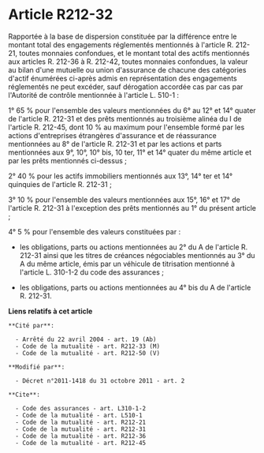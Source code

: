 # Article R212-32

Rapportée à la base de dispersion constituée par la différence entre le montant total des engagements réglementés mentionnés
à l'article R. 212-21, toutes monnaies confondues, et le montant total des actifs mentionnés aux articles R. 212-36 à R.
212-42, toutes monnaies confondues, la valeur au bilan d'une mutuelle ou union d'assurance de chacune des catégories d'actif
énumérées ci-après admis en représentation des engagements réglementés ne peut excéder, sauf dérogation accordée cas par cas
par l'Autorité de contrôle mentionnée à l'article L. 510-1 : 

1° 65 % pour l'ensemble des valeurs mentionnées du 6° au 12° et 14° quater de l'article R. 212-31 et des prêts mentionnés au
troisième alinéa du I de l'article R. 212-45, dont 10 % au maximum pour l'ensemble formé par les actions d'entreprises
étrangères d'assurance et de réassurance mentionnées au 8° de l'article R. 212-31 et par les actions et parts mentionnées aux
9°, 10°, 10° bis, 10 ter, 11° et 14° quater du même article et par les prêts mentionnés ci-dessus ; 

2° 40 % pour les actifs immobiliers mentionnés aux 13°, 14° ter et 14° quinquies de l'article R. 212-31 ; 

3° 10 % pour l'ensemble des valeurs mentionnées aux 15°, 16° et 17° de l'article R. 212-31 à l'exception des prêts mentionnés
au 1° du présent article ; 

4° 5 % pour l'ensemble des valeurs constituées par :

- les obligations, parts ou actions mentionnées au 2° du A de l'article R. 212-31 ainsi que les titres de créances
négociables mentionnés au 3° du A du même article, émis par un véhicule de titrisation mentionné à l'article L. 310-1-2 du
code des assurances ;

- les obligations, parts ou actions mentionnées au 4° bis du A de l'article R. 212-31.

**Liens relatifs à cet article**

	**Cité par**:

	  - Arrêté du 22 avril 2004 - art. 19 (Ab)
	  - Code de la mutualité - art. R212-33 (M)
	  - Code de la mutualité - art. R212-50 (V)

	**Modifié par**:

	  - Décret n°2011-1418 du 31 octobre 2011 - art. 2

	**Cite**:

	  - Code des assurances - art. L310-1-2
	  - Code de la mutualité - art. L510-1
	  - Code de la mutualité - art. R212-21
	  - Code de la mutualité - art. R212-31
	  - Code de la mutualité - art. R212-36
	  - Code de la mutualité - art. R212-45
